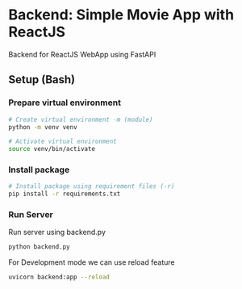 # Backend: Simple Movie App with ReactJS

Backend for ReactJS WebApp using FastAPI

## Setup (Bash)

### Prepare virtual environment

```bash
# Create virtual environment -m (module)
python -m venv venv

# Activate virtual environment
source venv/bin/activate
```

### Install package

```bash
# Install package using requirement files (-r)
pip install -r requirements.txt
```

### Run Server

Run server using backend.py

```bash
python backend.py
```

For Development mode we can use reload feature

```bash
uvicorn backend:app --reload
```
